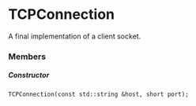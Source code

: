 # TCPConnection

A final implementation of a client socket.

### Members

##### Constructor

```
TCPConnection(const std::string &host, short port);
```
